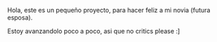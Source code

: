 Hola, este es un pequeño proyecto, para hacer feliz a mi novia (futura esposa). 

Estoy avanzandolo poco a poco, asi que no critics please :]
